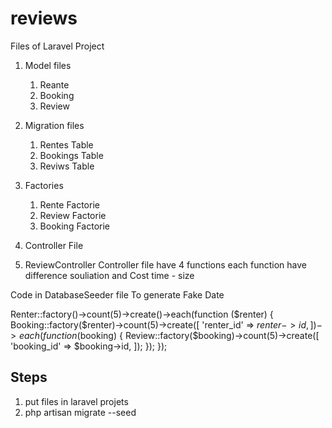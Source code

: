 # reviews

Files of Laravel Project 

1. Model files 
    1. Reante
    2. Booking
    3. Review
2. Migration files
    1. Rentes Table
    2. Bookings Table
    3. Reviws Table
3. Factories
    1. Rente Factorie
    2. Review Factorie
    3. Booking Factorie
  
4. Controller File
  1. ReviewController 
Controller file have 4 functions each function have difference souliation and Cost time - size


Code in DatabaseSeeder file To generate Fake Date

  Renter::factory()->count(5)->create()->each(function ($renter) {
            Booking::factory($renter)->count(5)->create([
                'renter_id' => $renter->id,
            ])->each(function ($booking) {
                Review::factory($booking)->count(5)->create([
                    'booking_id' => $booking->id,
                ]);
            });
        });
        
        
 ## Steps 
 1. put files in laravel projets 
 2. php artisan migrate --seed
 
 
